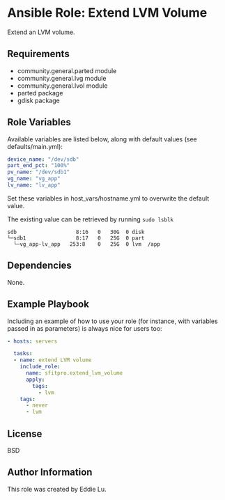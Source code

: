 Ansible Role: Extend LVM Volume
=========

Extend an LVM volume.

Requirements
------------

* community.general.parted module
* community.general.lvg module
* community.general.lvol module
* parted package
* gdisk package

Role Variables
--------------

Available variables are listed below, along with default values (see defaults/main.yml):

```yaml
device_name: "/dev/sdb"
part_end_pct: "100%"
pv_name: "/dev/sdb1"
vg_name: "vg_app"
lv_name: "lv_app"
```

Set these variables in host_vars/hostname.yml to overwrite the default value.

The existing value can be retrieved by running `sudo lsblk`

```text
sdb                   8:16   0   30G  0 disk
└─sdb1                8:17   0   25G  0 part
  └─vg_app-lv_app   253:8    0   25G  0 lvm  /app
```

Dependencies
------------

None.

Example Playbook
----------------

Including an example of how to use your role (for instance, with variables passed in as parameters) is always nice for users too:

```yaml
- hosts: servers

  tasks:
  - name: extend LVM volume
    include_role:
      name: sfitpro.extend_lvm_volume
      apply:
        tags:
          - lvm
    tags:
      - never
      - lvm
```

License
-------

BSD

Author Information
------------------

This role was created by Eddie Lu.
